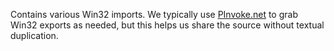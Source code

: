 ﻿Contains various Win32 imports. We typically use [PInvoke.net](https://pinvoke.net) to grab Win32 exports as needed, but this helps us share the source without textual duplication.
